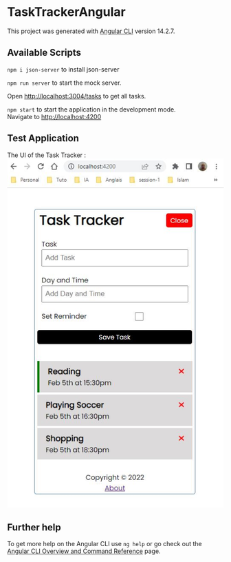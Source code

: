 # TaskTrackerAngular

This project was generated with [Angular CLI](https://github.com/angular/angular-cli) version 14.2.7.

## Available Scripts

`npm i json-server` to install json-server 

`npm run server` to start the mock server.<br>

Open [http://localhost:3004/tasks](http://localhost:3004/tasks) to get all tasks.

`npm start` to start the application in the development mode.<br>
Navigate to [http://localhost:4200](http://localhost:4200)

## Test Application

The UI of the Task Tracker :
![List tasks](./src/assets/task-tracker.JPG)

## Further help

To get more help on the Angular CLI use `ng help` or go check out the [Angular CLI Overview and Command Reference](https://angular.io/cli) page.
